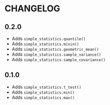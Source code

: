 # CHANGELOG

## 0.2.0

* Adds `simple_statistics.quantile()`
* Adds `simple_statistics.mixin()`
* Adds `simple_statistics.geometric_mean()`
* Adds `simple_statistics.sample_variance()`
* Adds `simple_statistics.sample_covariance()`

## 0.1.0

* Adds `simple_statistics.t_test()`
* Adds `simple_statistics.min()`
* Adds `simple_statistics.max()`
